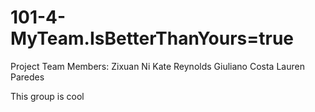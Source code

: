 # 101-4-MyTeam.IsBetterThanYours=true
Project Team Members:
Zixuan Ni
Kate Reynolds
Giuliano Costa
Lauren Paredes

This group is cool
